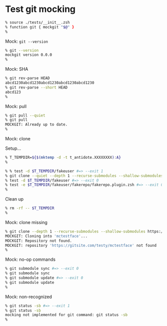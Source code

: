 # Test git mocking

```zsh
% source ./tests/__init__.zsh
% function git { mockgit "$@" }
%
```

Mock: `git --version`

```zsh
% git --version
mockgit version 0.0.0
%
```

Mock: SHA

```zsh
% git rev-parse HEAD
abcd1230abcd1230abcd1230abcd1230abcd1230
% git rev-parse --short HEAD
abcd123
%
```

Mock: pull

```zsh
% git pull --quiet
% git pull
MOCKGIT: Already up to date.
%
```

Mock: clone

Setup...

```zsh
% T_TEMPDIR=${$(mktemp -d -t t_antidote.XXXXXXXX):A}
%
```

```zsh
% % test -d $T_TEMPDIR/fakeuser #=> --exit 1
% git clone --quiet --depth 1 --recurse-submodules --shallow-submodules https://gitsite.com/fakeuser/fakerepo $T_TEMPDIR/fakeuser
% test -d $T_TEMPDIR/fakeuser #=> --exit 0
% test -e $T_TEMPDIR/fakeuser/fakerepo/fakerepo.plugin.zsh #=> --exit 0
%
```

Clean up

```zsh
% rm -rf -- $T_TEMPDIR
%
```

Mock: clone missing

```zsh
% git clone --depth 1 --recurse-submodules --shallow-submodules https://gitsite.com/testy/mctestface
MOCKGIT: Cloning into 'mctestface'...
MOCKGIT: Repository not found.
MOCKGIT: repository 'https://gitsite.com/testy/mctestface' not found
%
```

Mock: no-op commands

```zsh
% git submodule sync #=> --exit 0
% git submodule sync
% git submodule update #=> --exit 0
% git submodule update
%
```

Mock: non-recognized

```zsh
% git status -sb #=> --exit 1
% git status -sb
mocking not implemented for git command: git status -sb
%
```
